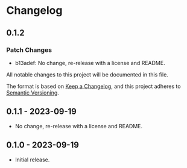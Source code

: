 # Changelog

## 0.1.2

### Patch Changes

- b13adef: No change, re-release with a license and README.

All notable changes to this project will be documented in this file.

The format is based on [Keep a Changelog](https://keepachangelog.com/en/1.0.0/),
and this project adheres to [Semantic Versioning](https://semver.org/spec/v2.0.0.html).

## 0.1.1 - 2023-09-19

- No change, re-release with a license and README.

## 0.1.0 - 2023-09-19

- Initial release.
